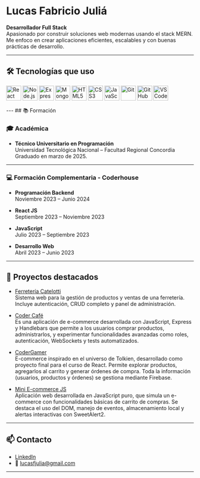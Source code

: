 # Lucas Fabricio Juliá

**Desarrollador Full Stack**  
Apasionado por construir soluciones web modernas usando el stack MERN. Me enfoco en crear aplicaciones eficientes, escalables y con buenas prácticas de desarrollo.

---

## 🛠️ Tecnologías que uso

<p align="left">
  <a href="https://reactjs.org/" target="_blank"><img src="https://cdn.jsdelivr.net/gh/devicons/devicon/icons/react/react-original.svg" alt="React" width="40" height="40"/></a>
  <a href="https://nodejs.org/" target="_blank"><img src="https://cdn.jsdelivr.net/gh/devicons/devicon/icons/nodejs/nodejs-original.svg" alt="Node.js" width="40" height="40"/></a>
  <a href="https://expressjs.com/" target="_blank"><img src="https://cdn.jsdelivr.net/gh/devicons/devicon/icons/express/express-original.svg" alt="Express" width="40" height="40"/></a>
  <a href="https://www.mongodb.com/" target="_blank"><img src="https://cdn.jsdelivr.net/gh/devicons/devicon/icons/mongodb/mongodb-original.svg" alt="MongoDB" width="40" height="40"/></a>
  <a href="https://developer.mozilla.org/en-US/docs/Web/HTML" target="_blank"><img src="https://cdn.jsdelivr.net/gh/devicons/devicon/icons/html5/html5-original.svg" alt="HTML5" width="40" height="40"/></a>
  <a href="https://developer.mozilla.org/en-US/docs/Web/CSS" target="_blank"><img src="https://cdn.jsdelivr.net/gh/devicons/devicon/icons/css3/css3-original.svg" alt="CSS3" width="40" height="40"/></a>
  <a href="https://developer.mozilla.org/en-US/docs/Web/JavaScript" target="_blank"><img src="https://cdn.jsdelivr.net/gh/devicons/devicon/icons/javascript/javascript-original.svg" alt="JavaScript" width="40" height="40"/></a>
  <a href="https://git-scm.com/" target="_blank"><img src="https://cdn.jsdelivr.net/gh/devicons/devicon/icons/git/git-original.svg" alt="Git" width="40" height="40"/></a>
  <a href="https://github.com/" target="_blank"><img src="https://cdn.jsdelivr.net/gh/devicons/devicon/icons/github/github-original.svg" alt="GitHub" width="40" height="40"/></a>
  <a href="https://code.visualstudio.com/" target="_blank"><img src="https://cdn.jsdelivr.net/gh/devicons/devicon/icons/vscode/vscode-original.svg" alt="VSCode" width="40" height="40"/></a>
</p>
---
## 📚 Formación

### 🎓 Académica
- **Técnico Universitario en Programación**  
  Universidad Tecnológica Nacional – Facultad Regional Concordia  
  Graduado en marzo de 2025.

---
### 💻 Formación Complementaria - Coderhouse

- **Programación Backend**  
  Noviembre 2023 – Junio 2024  

- **React JS**  
  Septiembre 2023 – Noviembre 2023  
 
- **JavaScript**  
  Julio 2023 – Septiembre 2023  
  
- **Desarrollo Web**  
  Abril 2023 – Junio 2023  
  

---


## 🚀 Proyectos destacados

- [Ferretería Catelotti](https://github.com/Lucasj4/FerreteriaCatelotti)  
  Sistema web para la gestión de productos y ventas de una ferretería. Incluye autenticación, CRUD completo y panel de administración.

- [Coder Café](https://github.com/Lucasj4/CoderCafe)  
  Es una aplicación de e-commerce desarrollada con JavaScript, Express y Handlebars que permite a los usuarios comprar productos, administrarlos, y experimentar funcionalidades avanzadas como roles, autenticación, WebSockets y tests automatizados.

- [CoderGamer](https://github.com/Lucasj4/ProyectoFinalReactJulia)  
  E-commerce inspirado en el universo de Tolkien, desarrollado como proyecto final para el curso de React.
  Permite explorar productos, agregarlos al carrito y generar órdenes de compra. Toda la información (usuarios, productos y órdenes) se gestiona mediante Firebase.

- [Mini E-commerce JS](https://github.com/Lucasj4/ProyectoFinalJulia)  
  Aplicación web desarrollada en JavaScript puro, que simula un e-commerce con funcionalidades básicas de carrito de compras. Se destaca el uso del DOM, manejo de eventos, almacenamiento local y     alertas interactivas con SweetAlert2.


---

## 📫 Contacto

- [LinkedIn](https://www.linkedin.com/in/lucas-fabricio-juli%C3%A1-798201223/)
- 📧 lucasfjulia@gmail.com

---


